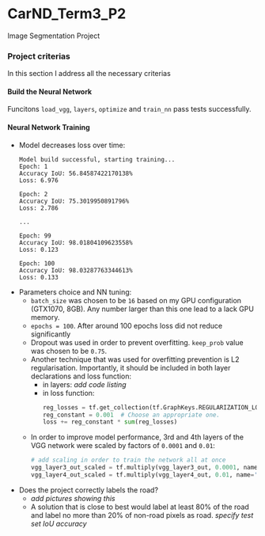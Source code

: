 # CarND_Term3_P2
Image Segmentation Project

### Project criterias
In this section I address all the necessary criterias

####  Build the Neural Network
Funcitons `load_vgg`, `layers`, `optimize` and `train_nn` pass tests successfully.

#### Neural Network Training
* Model decreases loss over time:
  ```
  Model build successful, starting training...
  Epoch: 1
  Accuracy IoU: 56.84587422170138%
  Loss: 6.976
  
  Epoch: 2
  Accuracy IoU: 75.3019950891796%
  Loss: 2.786
  
  ...
  
  Epoch: 99
  Accuracy IoU: 98.01804109623558%
  Loss: 0.123
  
  Epoch: 100
  Accuracy IoU: 98.03287763344613%
  Loss: 0.133
  ```
* Parameters choice and NN tuning:
  * `batch_size` was chosen to be `16` based on my GPU configuration (GTX1070, 8GB). Any number larger than this one lead to a lack GPU memory.
  * `epochs = 100`. After around 100 epochs loss did not reduce significantly
  * Dropout was used in order to prevent overfitting. `keep_prob` value was chosen to be `0.75`.
  * Another technique that was used for overfitting prevention is L2 regularisation. Importantly, it should be included in both layer declarations and loss function:
    * in layers:
      _add code listing_
    * in loss function: 
      ```python
      reg_losses = tf.get_collection(tf.GraphKeys.REGULARIZATION_LOSSES)
      reg_constant = 0.001  # Choose an appropriate one.
      loss += reg_constant * sum(reg_losses)
      ```
  * In order to improve model performance, 3rd and 4th layers of the VGG network were scaled by factors of `0.0001` and `0.01`:
    ```python
    # add scaling in order to train the network all at once
    vgg_layer3_out_scaled = tf.multiply(vgg_layer3_out, 0.0001, name='pool3_out_scaled')
    vgg_layer4_out_scaled = tf.multiply(vgg_layer4_out, 0.01, name='pool4_out_scaled')
    ```
* Does the project correctly labels the road?
  * _add pictures showing this_
  * A solution that is close to best would label at least 80% of the road and label no more than 20% of non-road pixels as road. _specify test set IoU accuracy_


